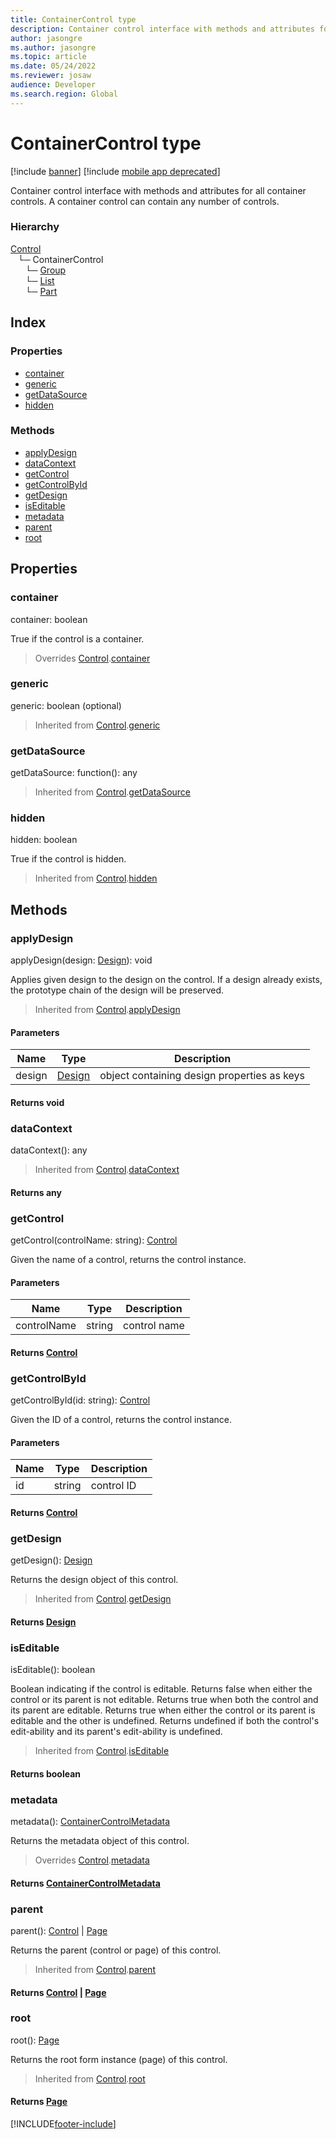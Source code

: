 ```yaml
---
title: ContainerControl type
description: Container control interface with methods and attributes for all container controls. A container control can contain any number of controls.
author: jasongre
ms.author: jasongre
ms.topic: article
ms.date: 05/24/2022
ms.reviewer: josaw
audience: Developer
ms.search.region: Global
---
```


# ContainerControl type

[!include [banner](../../../../includes/banner.md)]
[!include [mobile app deprecated](../../../../includes/mobile-app-deprecation-banner.md)]

Container control interface with methods and attributes for all container controls.
A container control can contain any number of controls.

### Hierarchy

[Control](view-model-control-basecontrol-icontrol-icontrol.md) <br>&nbsp;&nbsp;&nbsp;└─ ContainerControl <br>&nbsp;&nbsp;&nbsp;&nbsp;&nbsp;&nbsp;└─ [Group](view-model-control-group-igroup-igroup.md) <br>&nbsp;&nbsp;&nbsp;&nbsp;&nbsp;&nbsp;└─ [List](view-model-control-list-ilist-ilist.md) <br>&nbsp;&nbsp;&nbsp;&nbsp;&nbsp;&nbsp;└─ [Part](view-model-control-part-ipart-ipart.md) <br>

## Index

### Properties

* [container](view-model-control-container-icontainercontrol-icontainercontrol.md#container)
* [generic](view-model-control-container-icontainercontrol-icontainercontrol.md#generic)
* [getDataSource](view-model-control-container-icontainercontrol-icontainercontrol.md#getdatasource)
* [hidden](view-model-control-container-icontainercontrol-icontainercontrol.md#hidden)

### Methods

* [applyDesign](view-model-control-container-icontainercontrol-icontainercontrol.md#applydesign)
* [dataContext](view-model-control-container-icontainercontrol-icontainercontrol.md#datacontext)
* [getControl](view-model-control-container-icontainercontrol-icontainercontrol.md#getcontrol)
* [getControlById](view-model-control-container-icontainercontrol-icontainercontrol.md#getcontrolbyid)
* [getDesign](view-model-control-container-icontainercontrol-icontainercontrol.md#getdesign)
* [isEditable](view-model-control-container-icontainercontrol-icontainercontrol.md#iseditable)
* [metadata](view-model-control-container-icontainercontrol-icontainercontrol.md#metadata)
* [parent](view-model-control-container-icontainercontrol-icontainercontrol.md#parent)
* [root](view-model-control-container-icontainercontrol-icontainercontrol.md#root)

## Properties

### container

container: boolean

True if the control is a container.

> Overrides [Control](view-model-control-basecontrol-icontrol-icontrol.md).[container](view-model-control-basecontrol-icontrol-icontrol.md#container)


### generic

generic: boolean (optional) 



> Inherited from [Control](view-model-control-basecontrol-icontrol-icontrol.md).[generic](view-model-control-basecontrol-icontrol-icontrol.md#generic)


### getDataSource

getDataSource: function(): any



> Inherited from [Control](view-model-control-basecontrol-icontrol-icontrol.md).[getDataSource](view-model-control-basecontrol-icontrol-icontrol.md#getdatasource)


### hidden

hidden: boolean

True if the control is hidden.

> Inherited from [Control](view-model-control-basecontrol-icontrol-icontrol.md).[hidden](view-model-control-basecontrol-icontrol-icontrol.md#hidden)


## Methods

### applyDesign


applyDesign(design: [Design](view-model-ipage-idesign.md)): void

Applies given design to the design on the control.
If a design already exists, the prototype chain of the design will be preserved.

> Inherited from [Control](view-model-control-basecontrol-icontrol-icontrol.md).[applyDesign](view-model-control-basecontrol-icontrol-icontrol.md#applydesign)


#### Parameters

| Name | Type | Description |
| ---- | ---- | ----------- |
| design|[Design](view-model-ipage-idesign.md)|object containing design properties as keys|

#### Returns void

### dataContext


dataContext(): any



> Inherited from [Control](view-model-control-basecontrol-icontrol-icontrol.md).[dataContext](view-model-control-basecontrol-icontrol-icontrol.md#datacontext)

#### Returns any

### getControl


getControl(controlName: string): [Control](view-model-control-basecontrol-icontrol-icontrol.md)

Given the name of a control, returns the control instance.


#### Parameters

| Name | Type | Description |
| ---- | ---- | ----------- |
| controlName|string|control name|

#### Returns [Control](view-model-control-basecontrol-icontrol-icontrol.md)



### getControlById


getControlById(id: string): [Control](view-model-control-basecontrol-icontrol-icontrol.md)

Given the ID of a control, returns the control instance.


#### Parameters

| Name | Type | Description |
| ---- | ---- | ----------- |
| id|string|control ID|

#### Returns [Control](view-model-control-basecontrol-icontrol-icontrol.md)



### getDesign


getDesign(): [Design](view-model-ipage-idesign.md)

Returns the design object of this control.

> Inherited from [Control](view-model-control-basecontrol-icontrol-icontrol.md).[getDesign](view-model-control-basecontrol-icontrol-icontrol.md#getdesign)

#### Returns [Design](view-model-ipage-idesign.md)



### isEditable


isEditable(): boolean

Boolean indicating if the control is editable.
Returns false when either the control or its parent is not editable.
Returns true when both the control and its parent are editable.
Returns true when either the control or its parent is editable and the other is undefined.
Returns undefined if both the control's edit-ability and its parent's edit-ability is undefined.

> Inherited from [Control](view-model-control-basecontrol-icontrol-icontrol.md).[isEditable](view-model-control-basecontrol-icontrol-icontrol.md#iseditable)

#### Returns boolean



### metadata


metadata(): [ContainerControlMetadata](view-model-control-container-icontainercontrol-icontainercontrolmetadata.md)

Returns the metadata object of this control.

> Overrides [Control](view-model-control-basecontrol-icontrol-icontrol.md).[metadata](view-model-control-basecontrol-icontrol-icontrol.md#metadata)

#### Returns [ContainerControlMetadata](view-model-control-container-icontainercontrol-icontainercontrolmetadata.md)



### parent


parent(): [Control](view-model-control-basecontrol-icontrol-icontrol.md) &#124; [Page](view-model-ipage-ipage.md)

Returns the parent (control or page) of this control.

> Inherited from [Control](view-model-control-basecontrol-icontrol-icontrol.md).[parent](view-model-control-basecontrol-icontrol-icontrol.md#parent)

#### Returns [Control](view-model-control-basecontrol-icontrol-icontrol.md) &#124; [Page](view-model-ipage-ipage.md)



### root


root(): [Page](view-model-ipage-ipage.md)

Returns the root form instance (page) of this control.

> Inherited from [Control](view-model-control-basecontrol-icontrol-icontrol.md).[root](view-model-control-basecontrol-icontrol-icontrol.md#root)

#### Returns [Page](view-model-ipage-ipage.md)





[!INCLUDE[footer-include](../../../../../../includes/footer-banner.md)]
